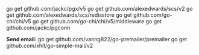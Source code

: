 go get github.com/jackc/pgx/v5
go get github.com/alexedwards/scs/v2
go get github.com/alexedwards/scs/redisstore
go get github.com/go-chi/chi/v5
go get github.com/go-chi/chi/v5/middleware
go get github.com/jackc/pgconn

**Send email:**
go get github.com/vanng822/go-premailer/premailer
go get github.com/xhit/go-simple-mail/v2
